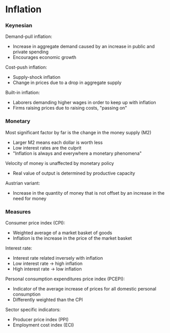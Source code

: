 # Inflation

### Keynesian

Demand-pull inflation:
- Increase in aggregate demand caused by an increase in public and private spending
- Encourages economic growth

Cost-push inflation:
- Supply-shock inflation
- Change in prices due to a drop in aggregate supply

Built-in inflation:
- Laborers demanding higher wages in order to keep up with inflation
- Firms raising prices due to raising costs, "passing on"

### Monetary

Most significant factor by far is the change in the money supply (M2)
- Larger M2 means each dollar is worth less
- Low interest rates are the culprit
- "Inflation is always and everywhere a monetary phenomena"

Velocity of money is unaffected by monetary policy
- Real value of output is determined by productive capacity

Austrian variant:
- Increase in the quantity of money that is not offset by an increase in the need
    for money

### Measures

Consumer price index (CPI):
- Weighted average of a market basket of goods
- Inflation is the increase in the price of the market basket

Interest rate:
- Interest rate related inversely with inflation
- Low interest rate -> high inflation
- High interest rate -> low inflation

Personal consumption expenditures price index (PCEPI):
- Indicator of the average increase of prices for all domestic personal
  consumption
- Differently weighted than the CPI

Sector specific indicators:
- Producer price index (PPI)
- Employment cost index (ECI)
